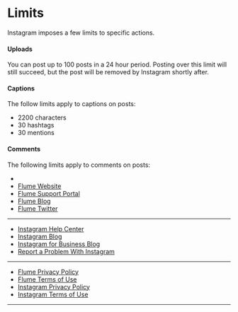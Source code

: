 # Limits

Instagram imposes a few limits to specific actions.

#### Uploads

You can post up to 100 posts in a 24 hour period. Posting over this limit will still succeed, but the post will be removed by Instagram shortly after.

#### Captions

The follow limits apply to captions on posts:

- 2200 characters
- 30 hashtags
- 30 mentions

#### Comments

The following limits apply to comments on posts:

- 
- [Flume Website](https://flumeapp.com)
- [Flume Support Portal](https://flumeapp.com/support/)
- [Flume Blog](https://flumeapp.com/blog/)
- [Flume Twitter](https://twitter.com/flumeapp/)

------

- [Instagram Help Center](https://flumeapp.com/blog/)
- [Instagram Blog](http://blog.instagram.com)
- [Instagram for Business Blog](http://blog.business.instagram.com)
- [Report a Problem With Instagram](https://help.instagram.com/372161259539444/)

------

- [Flume Privacy Policy](https://flumeapp.com/privacy/)
- [Flume Terms of Use](https://flumeapp.com/terms/)
- [Instagram Privacy Policy](https://www.instagram.com/about/legal/privacy/)
- [Instagram Terms of Use](https://help.instagram.com/478745558852511/)

------



